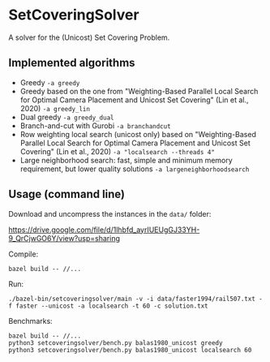 # SetCoveringSolver

A solver for the (Unicost) Set Covering Problem.

## Implemented algorithms

* Greedy `-a greedy`
* Greedy based on the one from "Weighting-Based Parallel Local Search for Optimal Camera Placement and Unicost Set Covering" (Lin et al., 2020) `-a greedy_lin`
* Dual greedy `-a greedy_dual`
* Branch-and-cut with Gurobi `-a branchandcut`
* Row weighting local search (unicost only) based on "Weighting-Based Parallel Local Search for Optimal Camera Placement and Unicost Set Covering" (Lin et al., 2020) `-a "localsearch --threads 4"`
* Large neighborhood search: fast, simple and minimum memory requirement, but lower quality solutions `-a largeneighborhoodsearch`

## Usage (command line)

Download and uncompress the instances in the `data/` folder:

https://drive.google.com/file/d/1lhbfd_ayrIUEUgGJ33YH-9_QrCjwGO6Y/view?usp=sharing

Compile:
```shell
bazel build -- //...
```

Run:
```shell
./bazel-bin/setcoveringsolver/main -v -i data/faster1994/rail507.txt -f faster --unicost -a localsearch -t 60 -c solution.txt
```

Benchmarks:
```shell
bazel build -- //...
python3 setcoveringsolver/bench.py balas1980_unicost greedy
python3 setcoveringsolver/bench.py balas1980_unicost localsearch 60
```

